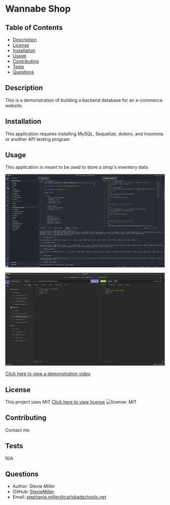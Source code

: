 # Wannabe Shop

## Table of Contents

- [Description](#description)
- [License](#license)
- [Installation](#installation)
- [Usage](#usage)
- [Contributing](#contributing)
- [Tests](#test)
- [Questions](#questions)

## Description

This is a demonstration of building a backend database for an e-commerce website.

## Installation

This application requires installing MySQL, Sequelize, dotenv, and Insomnia or another API testing program.

## Usage

This application is meant to be used to store a shop's inventory data.

![Screenshot](assets/wannabe-shop01.png)

![Screenshot](assets/wannabe-shop02.png)

[Click here to view a demonstration video](https://youtu.be/gHMzCeHB86s)

## License

This project uses MIT
[Click here to view license](https://opensource.org/licenses/MIT)
![license: MIT](https://img.shields.io/badge/License-MIT-yellow.svg)

## Contributing

Contact me

## Tests

N/A

## Questions

- Author: Stevie Miller
- GitHub: [StevieMiller](https://github.com/StevieMiller)
- Email: stephanie.miller@carlsbadschools.net
